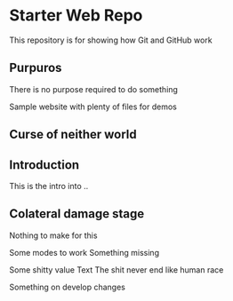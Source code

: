 # Starter Web Repo

This repository is for showing how Git and GitHub work

## Purpuros
There is no purpose required to do something

Sample website with plenty of files for demos
## Curse of neither world

## Introduction
This is the intro into ..

## Colateral damage stage

Nothing to make for this

Some modes to work
Something missing

Some shitty value Text
The shit never end like human race

Something on develop changes